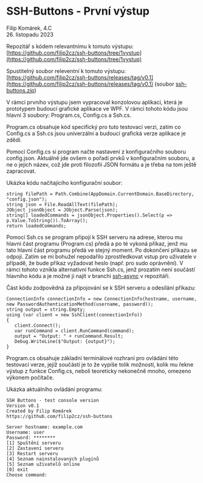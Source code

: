 <!-- 

Pokud nemáte program na otevření tohoto souboru v čitelném formátu, použijte následující odkaz:
https://github.com/filip2cz/ssh-buttons/blob/1vystup/1vystup.md

-->

# SSH-Buttons - První výstup
Filip Komárek, 4.C  
26. listopadu 2023

Repozitář s kódem relevantnímu k tomuto výstupu: [https://github.com/filip2cz/ssh-buttons/tree/1vystup](https://github.com/filip2cz/ssh-buttons/tree/1vystup)

Spustitelný soubor releventní k tomuto výstupu: [https://github.com/filip2cz/ssh-buttons/releases/tag/v0.1](https://github.com/filip2cz/ssh-buttons/releases/tag/v0.1) (soubor [ssh-buttons.zip](https://github.com/filip2cz/ssh-buttons/releases/download/v0.1/ssh-buttons.zip))

V rámci prvního výstupu jsem vypracoval konzolovou aplikaci, která je prototypem budoucí grafické aplikace ve WPF.
V rámci tohoto kódu jsou hlavní 3 soubory: Program.cs, Config.cs a Ssh.cs.

Program.cs obsahuje kód specifický pro tuto testovací verzi,
zatím co Config.cs a Ssh.cs jsou univerzální a budoucí grafická verze aplikace je zdědí.

Pomocí Config.cs si program načte nastavení z konfiguračního souboru config.json. Aktuálně jde ovšem o pořadí prvků v konfiguračním souboru,
a ne o jejich název, což jde proti filozofii JSON formátu a je třeba na tom ještě zapracovat.

Ukázka kódu načítajícího konfigurační soubor:
```
string filePath = Path.Combine(AppDomain.CurrentDomain.BaseDirectory, "config.json");
string json = File.ReadAllText(filePath);
JObject jsonObject = JObject.Parse(json);
string[] loadedCommands = jsonObject.Properties().Select(p => p.Value.ToString()).ToArray();
return loadedCommands;
```

Pomocí Ssh.cs se program připojí k SSH serveru na adrese, kterou mu hlavní část programu (Program.cs) předá a po té vykoná příkaz, jenž
mu tato hlavní část programu předá ve stejný moment. Po dokončení příkazu se odpojí. Zatím se mi bohužel nepodařilo zprostředkovat
vstup pro uživatele v případě, že bude příkaz vyžadovat heslo (např. pro sudo oprávnění). V rámci tohoto vznikla alternativní funkce
Ssh.cs, jenž prozatím není součástí hlavního kódu a je možné ji najít v branchi [ssh-async](https://github.com/filip2cz/ssh-buttons/blob/ssh-async/Ssh.cs) v repozitáři.

Část kódu zodpovědná za připojování se k SSH serveru a odesílání příkazu:
```
ConnectionInfo connectionInfo = new ConnectionInfo(hostname, username, new PasswordAuthenticationMethod(username, password));
string output = string.Empty;
using (var client = new SshClient(connectionInfo))
{
   client.Connect();
   var runCommand = client.RunCommand(command);
   output = "Output: " + runCommand.Result;
   Debug.WriteLine($"Output: {output}");
}
```

Program.cs obsahuje základní terminálové rozhraní pro ovládání této testovací verze, jejíž součástí je to že vypíše tolik možností,
kolik mu řekne výstup z funkce Config.cs, neboli teoreticky nekonečně mnoho, omezeno výkonem počítače.

Ukázka aktuálního ovládání programu:
```
SSH Buttons - test console version
Version v0.1
Created by Filip Komárek
https://github.com/filip2cz/ssh-buttons

Server hostname: example.com
Username: user
Password: ********
[1] Spuštění serveru
[2] Zastavení serveru
[3] Restart serveru
[4] Seznam nainstalovaných pluginů
[5] Seznam uživatelů online
[0] exit
Choose command:
```
